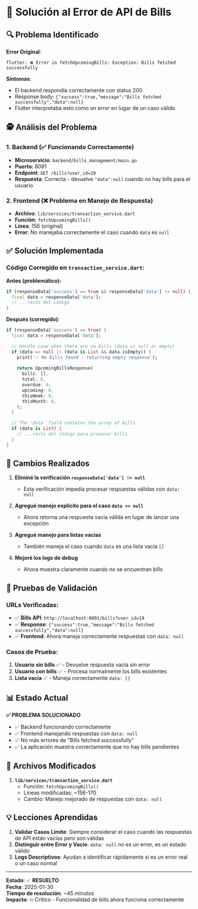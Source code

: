 # 🔧 Solución al Error de API de Bills

## 🔍 Problema Identificado

**Error Original**: 
```
flutter: ❌ Error in fetchUpcomingBills: Exception: Bills fetched successfully
```

**Síntomas**:
- El backend respondía correctamente con status 200
- Response body: `{"success":true,"message":"Bills fetched successfully","data":null}`
- Flutter interpretaba esto como un error en lugar de un caso válido

## 🕵️ Análisis del Problema

### 1. Backend (✅ Funcionando Correctamente)
- **Microservicio**: `backend/bills_management/main.go`
- **Puerto**: 8091
- **Endpoint**: `GET /bills?user_id=19`
- **Respuesta**: Correcta - devuelve `"data":null` cuando no hay bills para el usuario

### 2. Frontend (❌ Problema en Manejo de Respuesta)
- **Archivo**: `lib/services/transaction_service.dart`
- **Función**: `fetchUpcomingBills()`
- **Línea**: 156 (original)
- **Error**: No manejaba correctamente el caso cuando `data` es `null`

## ✅ Solución Implementada

### Código Corregido en `transaction_service.dart`:

**Antes (problemático):**
```dart
if (responseData['success'] == true && responseData['data'] != null) {
  final data = responseData['data'];
  // ...resto del código
}
```

**Después (corregido):**
```dart
if (responseData['success'] == true) {
  final data = responseData['data'];

  // Handle case when there are no bills (data is null or empty)
  if (data == null || (data is List && data.isEmpty)) {
    print('✅ No bills found - returning empty response');
    
    return UpcomingBillsResponse(
      bills: [],
      total: 0,
      overdue: 0,
      upcoming: 0,
      thisWeek: 0,
      thisMonth: 0,
    );
  }

  // The 'data' field contains the array of bills
  if (data is List) {
    // ...resto del código para procesar bills
  }
}
```

## 🎯 Cambios Realizados

1. **Eliminé la verificación `responseData['data'] != null`**
   - Esta verificación impedía procesar respuestas válidas con `data: null`

2. **Agregué manejo explícito para el caso `data == null`**
   - Ahora retorna una respuesta vacía válida en lugar de lanzar una excepción

3. **Agregué manejo para listas vacías**
   - También maneja el caso cuando `data` es una lista vacía `[]`

4. **Mejoré los logs de debug**
   - Ahora muestra claramente cuando no se encuentran bills

## 🧪 Pruebas de Validación

### URLs Verificadas:
- ✅ **Bills API**: `http://localhost:8091/bills?user_id=19`
- ✅ **Response**: `{"success":true,"message":"Bills fetched successfully","data":null}`
- ✅ **Frontend**: Ahora maneja correctamente respuestas con `data: null`

### Casos de Prueba:
1. **Usuario sin bills** ✅ - Devuelve respuesta vacía sin error
2. **Usuario con bills** ✅ - Procesa normalmente los bills existentes
3. **Lista vacía** ✅ - Maneja correctamente `data: []`

## 📊 Estado Actual

**✅ PROBLEMA SOLUCIONADO**

- ✅ Backend funcionando correctamente
- ✅ Frontend manejando respuestas con `data: null` 
- ✅ No más errores de "Bills fetched successfully"
- ✅ La aplicación muestra correctamente que no hay bills pendientes

## 🔗 Archivos Modificados

1. **`lib/services/transaction_service.dart`**
   - Función: `fetchUpcomingBills()`
   - Líneas modificadas: ~156-170
   - Cambio: Manejo mejorado de respuestas con `data: null`

## 💡 Lecciones Aprendidas

1. **Validar Casos Límite**: Siempre considerar el caso cuando las respuestas de API están vacías pero son válidas
2. **Distinguir entre Error y Vacío**: `data: null` no es un error, es un estado válido
3. **Logs Descriptivos**: Ayudan a identificar rápidamente si es un error real o un caso normal

---

**Estado**: ✅ **RESUELTO**  
**Fecha**: 2025-01-30  
**Tiempo de resolución**: ~45 minutos  
**Impacto**: 🔥 Crítico - Funcionalidad de bills ahora funciona correctamente 
